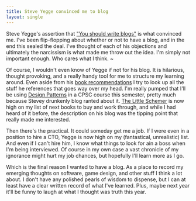 ```yaml
--- 
title: Steve Yegge convinced me to blog
layout: single
---
```


Steve Yegge's assertion that ["You should write blogs"](http://sites.google.com/site/steveyegge2/you-should-write-blogs) is what convinced me. I've been flip-flopping about whether or not to have a blog, and in the end this sealed the deal. I've thought of each of his objections and ultimately the narcissism is what made me throw out the idea. I'm simply not important enough. Who cares what I think.
~

Of course, I wouldn't even know of Yegge if not for his blog. It is hilarious, thought provoking, and a really handy tool for me to structure my learning around. Even aside from his [book recommendations](http://sites.google.com/site/steveyegge2/ten-great-books) I try to look up all the stuff he references that goes way over my head. I'm really pumped that I'll be using [Design Patterns](http://www.amazon.com/dp/0201633612/ref=rdr_ext_tmb) in a CPSC course this semester, pretty much because Stevey drunkenly blog ranted about it. [The Little Schemer](http://www.amazon.com/Little-Schemer-Daniel-P-Friedman/dp/0262560992) is now high on my list of next books to buy and work through, and while I had heard of it before, the description on his blog was the tipping point that really made me interested.

Then there's the practical. It could someday get me a job. If I were even in a position to hire a CTO, Yegge is now high on my \(fantastical, unrealistic\) list. And even if I can't hire him, I know what things to look for ain a boss when I'm being interviewed. Of course in my own case a vast chronicle of my ignorance might hurt my job chances, but hopefully I'll learn more as I go.

Which is the final reason I wanted to have a blog. As a place to record my emerging thoughts on software, game design, and other stuff I think a lot about. I don't have any polished pearls of wisdom to dispense, but I can at least have a clear written record of what I've learned. Plus, maybe next year it'll be funny to laugh at what I thought was truth this year.
